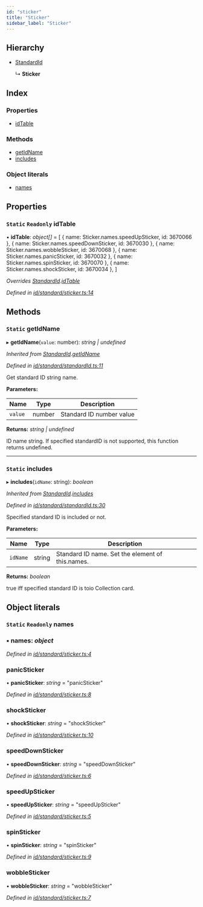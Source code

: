 ```yaml
---
id: "sticker"
title: "Sticker"
sidebar_label: "Sticker"
---
```



## Hierarchy

* [StandardId](standardid.md)

  ↳ **Sticker**

## Index

### Properties

* [idTable](sticker.md#static-readonly-idtable)

### Methods

* [getIdName](sticker.md#static-getidname)
* [includes](sticker.md#static-includes)

### Object literals

* [names](sticker.md#static-readonly-names)

## Properties

### `Static` `Readonly` idTable

▪ **idTable**: *object[]* = [
    { name: Sticker.names.speedUpSticker, id: 3670066 },
    { name: Sticker.names.speedDownSticker, id: 3670030 },
    { name: Sticker.names.wobbleSticker, id: 3670068 },
    { name: Sticker.names.panicSticker, id: 3670032 },
    { name: Sticker.names.spinSticker, id: 3670070 },
    { name: Sticker.names.shockSticker, id: 3670034 },
  ]

*Overrides [StandardId](standardid.md).[idTable](standardid.md#static-protected-readonly-idtable)*

*Defined in [id/standard/sticker.ts:14](https://github.com/tetunori/p5.toio/blob/49ecddb/src/id/standard/sticker.ts#L14)*

## Methods

### `Static` getIdName

▸ **getIdName**(`value`: number): *string | undefined*

*Inherited from [StandardId](standardid.md).[getIdName](standardid.md#static-getidname)*

*Defined in [id/standard/standardId.ts:11](https://github.com/tetunori/p5.toio/blob/49ecddb/src/id/standard/standardId.ts#L11)*

Get standard ID string name.

**Parameters:**

Name | Type | Description |
------ | ------ | ------ |
`value` | number | Standard ID number value  |

**Returns:** *string | undefined*

ID name string. If specified standardID is not supported, this function returns undefined.

___

### `Static` includes

▸ **includes**(`idName`: string): *boolean*

*Inherited from [StandardId](standardid.md).[includes](standardid.md#static-includes)*

*Defined in [id/standard/standardId.ts:30](https://github.com/tetunori/p5.toio/blob/49ecddb/src/id/standard/standardId.ts#L30)*

Specified standard ID is included or not.

**Parameters:**

Name | Type | Description |
------ | ------ | ------ |
`idName` | string | Standard ID name. Set the element of this.names.  |

**Returns:** *boolean*

true iff specified standard ID is toio Collection card.

## Object literals

### `Static` `Readonly` names

### ▪ **names**: *object*

*Defined in [id/standard/sticker.ts:4](https://github.com/tetunori/p5.toio/blob/49ecddb/src/id/standard/sticker.ts#L4)*

###  panicSticker

• **panicSticker**: *string* = "panicSticker"

*Defined in [id/standard/sticker.ts:8](https://github.com/tetunori/p5.toio/blob/49ecddb/src/id/standard/sticker.ts#L8)*

###  shockSticker

• **shockSticker**: *string* = "shockSticker"

*Defined in [id/standard/sticker.ts:10](https://github.com/tetunori/p5.toio/blob/49ecddb/src/id/standard/sticker.ts#L10)*

###  speedDownSticker

• **speedDownSticker**: *string* = "speedDownSticker"

*Defined in [id/standard/sticker.ts:6](https://github.com/tetunori/p5.toio/blob/49ecddb/src/id/standard/sticker.ts#L6)*

###  speedUpSticker

• **speedUpSticker**: *string* = "speedUpSticker"

*Defined in [id/standard/sticker.ts:5](https://github.com/tetunori/p5.toio/blob/49ecddb/src/id/standard/sticker.ts#L5)*

###  spinSticker

• **spinSticker**: *string* = "spinSticker"

*Defined in [id/standard/sticker.ts:9](https://github.com/tetunori/p5.toio/blob/49ecddb/src/id/standard/sticker.ts#L9)*

###  wobbleSticker

• **wobbleSticker**: *string* = "wobbleSticker"

*Defined in [id/standard/sticker.ts:7](https://github.com/tetunori/p5.toio/blob/49ecddb/src/id/standard/sticker.ts#L7)*
